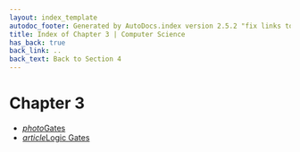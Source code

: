 ```yaml
---
layout: index_template
autodoc_footer: Generated by AutoDocs.index version 2.5.2 "fix links to documents" ⓒ Starwort, 2020
title: Index of Chapter 3 | Computer Science
has_back: true
back_link: ..
back_text: Back to Section 4
---
```


# **Chapter 3**

- <a href='./gates.png'><i title='PNG file' class="material-icons">photo</i>Gates</a>
- <a href='./logic_gates.html'><i title='MD file' class="material-icons">article</i>Logic Gates</a>
